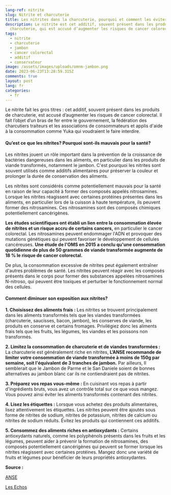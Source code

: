 ```yaml
---
lang-ref: nitrite
slug: Nitrite et charcuterie
title: Les nitrites dans la charcuterie, pourquoi et comment les éviter?
description: Le nitrite est cet additif, souvent présent dans les produits de
  charcuterie, qui est accusé d’augmenter les risques de cancer colorectal.
tags:
  - nitrite
  - charcuterie
  - jambon
  - cancer colorectal
  - additif
  - conservateur
image: /assets/images/uploads/omnm-jambon.png
date: 2023-06-23T13:28:59.315Z
comments: true
layout: post
lang: fr
categories:
  - fr
---
```

Le nitrite fait les gros titres : cet additif, souvent présent dans les produits de charcuterie, est accusé d’augmenter les risques de cancer colorectal. Il fait l’objet d’un bras de fer entre le gouvernement, la fédération des charcutiers traiteurs et les associations de consommateurs et applis d'aide à la consommation comme Yuka qui voudraient le faire interdire. 

#### Qu’est ce que les nitrites? Pourquoi sont-ils mauvais pour la santé? 

Les nitrites jouent un rôle important dans la prévention de la croissance de bactéries dangereuses dans les aliments, en particulier dans les produits de viande transformés, notamment le jambon. C'est pourquoi les nitrites sont souvent utilisés comme additifs alimentaires pour préserver la couleur et prolonger la durée de conservation des aliments.

Les nitrites sont considérés comme potentiellement mauvais pour la santé en raison de leur capacité à former des composés appelés nitrosamines. Lorsque les nitrites réagissent avec certaines protéines présentes dans les aliments, en particulier lors de la cuisson à haute température, ils peuvent former des nitrosamines. Ces nitrosamines sont des composés chimiques potentiellement cancérigènes.

**Les études scientifiques ont établi un lien entre la consommation élevée de nitrites et un risque accru de certains cancers,** en particulier le cancer colorectal. Les nitrosamines peuvent endommager l'ADN et provoquer des mutations génétiques qui peuvent favoriser le développement de cellules cancéreuses. **Une étude de l'OMS en 2015 a conclu qu'une consommation quotidienne de plus de 50 grammes de viande transformée augmente de 18 % le risque de cancer colorectal.**

De plus, la consommation excessive de nitrites peut également entraîner d'autres problèmes de santé. Les nitrites peuvent réagir avec les composés présents dans le corps pour former des substances appelées nitrosamines N-nitroso, qui peuvent être toxiques et perturber le fonctionnement normal des cellules.

#### Comment diminuer son exposition aux nitrites?

**1. Choisissez des aliments frais :** Les nitrites se trouvent principalement dans les aliments transformés tels que les viandes transformées (charcuterie, saucisses, bacon, jambon), les conserves de viande, les produits en conserve et certains fromages. Privilégiez donc les aliments frais tels que les fruits, les légumes, les viandes et les poissons non transformés.

**2. Limitez la consommation de charcuterie et de viandes transformées :**  La charcuterie est généralement riche en nitrites, **L’ANSE recommande de limiter votre consommation de viande transformée à moins de 150g par semaine, soit l'équivalent de 3 tranches de jambon.** Par ailleurs, Il semblerait que le Jambon de Parme et le San Daniele soient de bonnes alternatives au jambon blanc car ils ne contiendraient pas de nitrites.

**3. Préparez vos repas vous-même :** En cuisinant vos repas à partir d'ingrédients bruts, vous avez un contrôle total sur ce que vous mangez. Vous pouvez ainsi éviter les aliments transformés contenant des nitrites.

**4. Lisez les étiquettes :** Lorsque vous achetez des produits alimentaires, lisez attentivement les étiquettes. Les nitrites peuvent être ajoutés sous forme de nitrites de sodium, nitrites de potassium, nitrites de calcium ou nitrites de sodium réduits. Évitez les produits qui contiennent ces additifs.

**5. Consommez des aliments riches en antioxydants :** Certains antioxydants naturels, comme les polyphénols présents dans les fruits et les légumes, peuvent aider à prévenir la formation de nitrosamines, des composés potentiellement cancérigènes qui peuvent se former lorsque les nitrites réagissent avec certaines protéines. Mangez donc une variété de fruits et légumes pour bénéficier de leurs propriétés antioxydantes.

**Source :** 

[ANSE](https://www.anses.fr/fr/content/r%C3%A9duire-l%E2%80%99exposition-aux-nitrites-et-aux-nitrates-dans-l%E2%80%99alimentation)

[Les Echos](https://www.lesechos.fr/industrie-services/conso-distribution/huit-questions-sur-les-nitrites-dans-le-jambon-1326921)